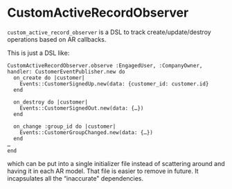 # CustomActiveRecordObserver

`custom_active_record_observer` is a DSL to track create/update/destroy operations based on AR callbacks.

This is just a DSL like:

```
CustomActiveRecordObserver.observe :EngagedUser, :CompanyOwner, handler: CustomerEventPublisher.new do
  on_create do |customer|
    Events::CustomerSignedUp.new(data: {customer_id: customer.id}
  end

  on_destroy do |customer|
    Events::CustomerSignedOut.new(data: {…})
  end

  on_change :group_id do |customer|
    Events::CustomerGroupChanged.new(data: {…})
  end
…
end
```

which can be put into a single initializer file instead of scattering around and having it in each AR model.
That file is easier to remove in future. It incapsulates all the “inaccurate" dependencies.
